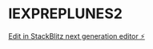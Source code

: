 # lEXPREPLUNES2

[Edit in StackBlitz next generation editor ⚡️](https://stackblitz.com/~/github.com/SirLucaMartino/lEXPREPLUNES2)